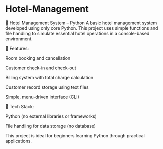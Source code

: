 # Hotel-Management
🏨 Hotel Management System – Python
A basic hotel management system developed using only core Python. This project uses simple functions and file handling to simulate essential hotel operations in a console-based environment.

🔹 Features:

Room booking and cancellation

Customer check-in and check-out

Billing system with total charge calculation

Customer record storage using text files

Simple, menu-driven interface (CLI)

📁 Tech Stack:

Python (no external libraries or frameworks)

File handling for data storage (no database)

This project is ideal for beginners learning Python through practical applications.
